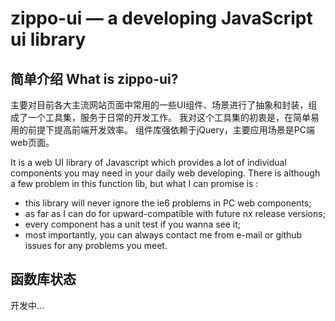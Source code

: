 zippo-ui — a developing JavaScript ui library
==================================================


简单介绍 What is zippo-ui?
----------------------------------------------
主要对目前各大主流网站页面中常用的一些UI组件、场景进行了抽象和封装，组成了一个工具集，服务于日常的开发工作。
我对这个工具集的初衷是，在简单易用的前提下提高前端开发效率。
组件库强依赖于jQuery，主要应用场景是PC端web页面。

It is a web UI library of Javascript which provides a lot of individual components you may need in your daily web developing.
There is although a few problem in this function lib, but what I can promise is :

- this library will never ignore the ie6 problems in PC web components;
- as far as I can do for upward-compatible with future nx release versions;
- every component has a unit test if you wanna see it;
- most importantly, you can always contact me from e-mail or github issues for any problems you meet.


函数库状态
----------------------------------------------
开发中...
